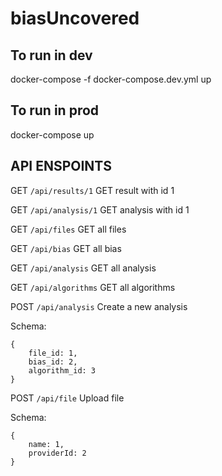 # biasUncovered

## To run in dev

docker-compose -f docker-compose.dev.yml up

## To run in prod

docker-compose up


## API ENSPOINTS

GET `/api/results/1`  GET result with id 1

GET `/api/analysis/1`  GET analysis with id 1

GET `/api/files`  GET all files

GET `/api/bias`  GET all bias

GET `/api/analysis`  GET all analysis

GET `/api/algorithms`  GET all algorithms

POST `/api/analysis`  Create a new analysis

Schema:
```
{
    file_id: 1,
    bias_id: 2,
    algorithm_id: 3
}
````


POST `/api/file` Upload file

Schema:
```
{
    name: 1,
    providerId: 2
}
````


